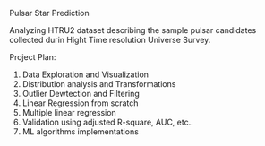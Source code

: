 Pulsar Star Prediction


Analyzing HTRU2 dataset describing the sample pulsar candidates collected durin Hight Time resolution Universe Survey.

Project Plan:
1. Data Exploration and Visualization
2. Distribution analysis and Transformations
3. Outlier Dewtection and Filtering
4. Linear Regression from scratch
5. Multiple linear regression
6. Validation using adjusted R-square, AUC, etc..
7. ML algorithms implementations




